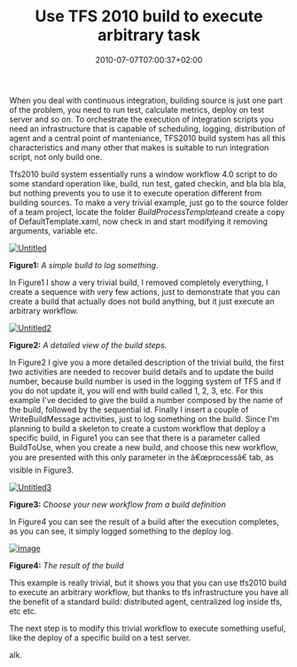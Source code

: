 ﻿---
title: "Use TFS 2010 build to execute arbitrary task"
description: ""
date: 2010-07-07T07:00:37+02:00
draft: false
tags: [TFS Build]
categories: [Team Foundation Server]
---
When you deal with continuous integration, building source is just one part of the problem, you need to run test, calculate metrics, deploy on test server and so on. To orchestrate the execution of integration scripts you need an infrastructure that is capable of scheduling, logging, distribution of agent and a central point of manteniance, TFS2010 build system has all this characteristics and many other that makes is suitable to run integration script, not only build one.

Tfs2010 build system essentially runs a window workflow 4.0 script to do some standard operation like, build, run test, gated checkin, and bla bla bla, but nothing prevents you to use it to execute operation different from building sources. To make a very trivial example, just go to the source folder of a team project, locate the folder *BuildProcessTemplate*and create a copy of DefaultTemplate.xaml, now check in and start modifying it removing arguments, variable etc.

[![Untitled](https://www.codewrecks.com/blog/wp-content/uploads/2010/07/Untitled_thumb1.png "Untitled")](https://www.codewrecks.com/blog/wp-content/uploads/2010/07/Untitled1.png)

 **Figure1:** *A simple build to log something*.

In Figure1 I show a very trivial build, I removed completely everything, I create a sequence with very few actions, just to demonstrate that you can create a build that actually does not build anything, but it just execute an arbitrary workflow.

[![Untitled2](https://www.codewrecks.com/blog/wp-content/uploads/2010/07/Untitled2_thumb.png "Untitled2")](https://www.codewrecks.com/blog/wp-content/uploads/2010/07/Untitled2.png)

 **Figure2:** *A detailed view of the build steps.*

In Figure2 I give you a more detailed description of the trivial build, the first two activities are needed to recover build details and to update the build number, because build number is used in the logging system of TFS and if you do not update it, you will end with build called 1, 2, 3, etc. For this example I've decided to give the build a number composed by the name of the build, followed by the sequential id. Finally I insert a couple of WriteBuildMessage activities, just to log something on the build. Since I'm planning to build a skeleton to create a custom workflow that deploy a specific build, in Figure1 you can see that there is a parameter called BuildToUse, when you create a new build, and choose this new workflow, you are presented with this only parameter in the â€œprocessâ€ tab, as visible in Figure3.

[![Untitled3](https://www.codewrecks.com/blog/wp-content/uploads/2010/07/Untitled3_thumb.png "Untitled3")](https://www.codewrecks.com/blog/wp-content/uploads/2010/07/Untitled3.png)

 **Figure3:** *Choose your new workflow from a build definition*

In Figure4 you can see the result of a build after the execution completes, as you can see, it simply logged something to the deploy log.

[![image](https://www.codewrecks.com/blog/wp-content/uploads/2010/07/image_thumb10.png "image")](https://www.codewrecks.com/blog/wp-content/uploads/2010/07/image10.png)

 **Figure4:** *The result of the build*

This example is really trivial, but it shows you that you can use tfs2010 build to execute an arbitrary workflow, but thanks to tfs infrastructure you have all the benefit of a standard build: distributed agent, centralized log inside tfs, etc etc.

The next step is to modify this trivial workflow to execute something useful, like the deploy of a specific build on a test server.

alk.

